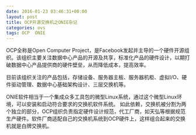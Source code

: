```yaml
---
date: 2016-01-23 03:46:31+00:00
layout: post
title: OCP开源交换机之ONIE杂记
categories: ovs
tags: OCP  ONIE
---
```


OCP全称是Open Computer Project，是Facebook发起并主导的一个硬件开源组织。该组织主要关注数据中心产品的开源及共享，标准化产品的硬件设计，以期打破数据中心产品提供商的硬件壁垒，从而降低成本，提高效率。

目前该组织关注的产品包括，存储设备、服务器主板、服务器机柜、虚拟I/O、硬件驱动管理、数据中心基础架构设计、三层交换机等。

ONIE软件相当于一个集成众多工具包的微型Linux系统，通过这个微型Linux环境，可以安装和启动符合要求的交换机软件系统。
如此依赖，交换机被分割为两个独立的部分，OCP组织负责指定硬件设计规范，代工厂商，如天弘等根据规范生产硬件。软件厂商适配自己的交换机系统到OCP硬件上，这样组合起来的交换机就是白牌交换机。
